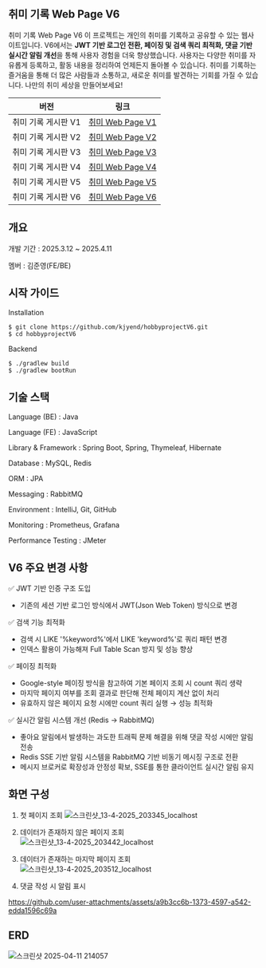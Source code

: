 ## 취미 기록 Web Page V6

취미 기록 Web Page V6
이 프로젝트는 개인의 취미를 기록하고 공유할 수 있는 웹사이트입니다. 
V6에서는 **JWT 기반 로그인 전환, 페이징 및 검색 쿼리 최적화, 댓글 기반 실시간 알림 개선**을 통해 사용자 경험을 더욱 향상했습니다.
사용자는 다양한 취미를 자유롭게 등록하고, 활동 내용을 정리하여 언제든지 돌아볼 수 있습니다. 
취미를 기록하는 즐거움을 통해 더 많은 사람들과 소통하고, 새로운 취미를 발견하는 기회를 가질 수 있습니다. 
나만의 취미 세상을 만들어보세요!

| **버전** | **링크**       |
|----------|----------------|
| 취미 기록 게시판 V1       | [취미 Web Page V1](https://github.com/kjyend/hobby/tree/main/hobbyproject) |
| 취미 기록 게시판 V2       | [취미 Web Page V2](https://github.com/kjyend/hobby/tree/main/hobbyprojectV2) |
| 취미 기록 게시판 V3       | [취미 Web Page V3](https://github.com/kjyend/hobby/tree/main/hobbyprojectV3) |
| 취미 기록 게시판 V4       | [취미 Web Page V4](https://github.com/kjyend/hobby/tree/main/hobbyprojectV4) |
| 취미 기록 게시판 V5       | [취미 Web Page V5](https://github.com/kjyend/hobby/tree/main/hobbyprojectV5) |
| 취미 기록 게시판 V6       | [취미 Web Page V6](https://github.com/kjyend/hobby/tree/main/hobbyprojectV6) |

## 개요

개발 기간 : 2025.3.12 ~ 2025.4.11

멤버 : 김준영(FE/BE)


## 시작 가이드

Installation
```
$ git clone https://github.com/kjyend/hobbyprojectV6.git
$ cd hobbyprojectV6
```
Backend
```
$ ./gradlew build
$ ./gradlew bootRun
```

## 기술 스택

Language (BE) : Java

Language (FE) : JavaScript

Library & Framework : Spring Boot, Spring, Thymeleaf, Hibernate 

Database : MySQL, Redis

ORM : JPA 

Messaging : RabbitMQ 

Environment : IntelliJ, Git, GitHub 

Monitoring : Prometheus, Grafana

Performance Testing : JMeter

## V6 주요 변경 사항
✅ JWT 기반 인증 구조 도입

* 기존의 세션 기반 로그인 방식에서 JWT(Json Web Token) 방식으로 변경

✅ 검색 기능 최적화

* 검색 시 LIKE '%keyword%'에서 LIKE 'keyword%'로 쿼리 패턴 변경
* 인덱스 활용이 가능해져 Full Table Scan 방지 및 성능 향상

✅ 페이징 최적화

* Google-style 페이징 방식을 참고하여 기본 페이지 조회 시 count 쿼리 생략
* 마지막 페이지 여부를 조회 결과로 판단해 전체 페이지 계산 없이 처리
* 유효하지 않은 페이지 요청 시에만 count 쿼리 실행 → 성능 최적화

✅ 실시간 알림 시스템 개선 (Redis → RabbitMQ)

* 좋아요 알림에서 발생하는 과도한 트래픽 문제 해결을 위해 댓글 작성 시에만 알림 전송
* Redis SSE 기반 알림 시스템을 RabbitMQ 기반 비동기 메시징 구조로 전환
* 메시지 브로커로 확장성과 안정성 확보, SSE를 통한 클라이언트 실시간 알림 유지


## 화면 구성

1. 첫 페이지 조회
![스크린샷_13-4-2025_203345_localhost](https://github.com/user-attachments/assets/3dd1052b-17da-495d-897a-948778e85d81)


2. 데이터가 존재하지 않은 페이지 조회
![스크린샷_13-4-2025_203442_localhost](https://github.com/user-attachments/assets/f69a9a2e-7a5b-4793-a4c8-f541086e54a6)


3. 데이터가 존재하는 마지막 페이지 조회
![스크린샷_13-4-2025_203512_localhost](https://github.com/user-attachments/assets/034e0e36-cb40-42bc-8c12-25a7dce4edfe)


4. 댓글 작성 시 알림 표시


https://github.com/user-attachments/assets/a9b3cc6b-1373-4597-a542-edda1596c69a



## ERD 
![스크린샷 2025-04-11 214057](https://github.com/user-attachments/assets/38bdb563-7049-4f01-a980-88a74f3d2869)

